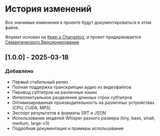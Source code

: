 # История изменений

Все значимые изменения в проекте будут документироваться в этом файле.

Формат основан на [Keep a Changelog](https://keepachangelog.com/ru/1.0.0/),
и проект придерживается [Семантического Версионирования](https://semver.org/lang/ru/).

## [1.0.0] - 2025-03-18

### Добавлено
- Первый стабильный релиз
- Полная поддержка транскрипции аудио из видеофайлов
- Перевод субтитров на различные языки
- Интеллектуальное разделение длинных строк субтитров
- Оптимизированная производительность на различных устройствах (CPU, CUDA, MPS)
- Экспорт результатов в форматы SRT и JSON
- Использование моделей Whisper разного размера (tiny, base, small, medium, large-v3)
- Подробная документация и примеры использования
